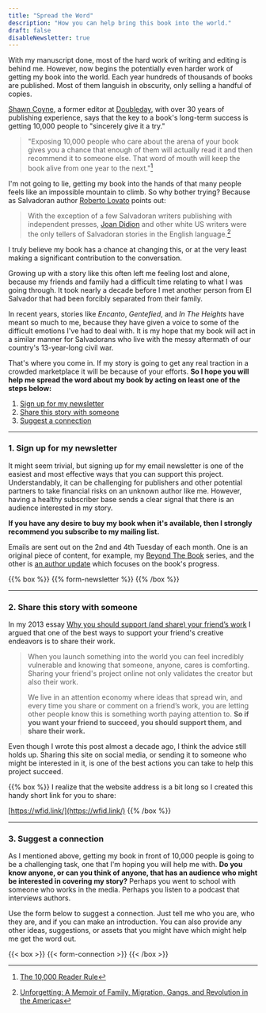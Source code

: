 ```yaml
---
title: "Spread the Word"
description: "How you can help bring this book into the world."
draft: false
disableNewsletter: true
---
```


With my manuscript done, most of the hard work of writing and editing is behind me. However, now begins the potentially even harder work of getting my book into the world. Each year hundreds of thousands of books are published. Most of them languish in obscurity, only selling a handful of copies.

[Shawn Coyne](https://storygrid.com/about/), a former editor at [Doubleday](<https://en.wikipedia.org/wiki/Doubleday_(publisher)>), with over 30 years of publishing experience, says that the key to a book's long-term success is getting 10,000 people to "sincerely give it a try."

> "Exposing 10,000 people who care about the arena of your book gives you a chance that enough of them will actually read it and then recommend it to someone else. That word of mouth will keep the book alive from one year to the next."[^1]

I'm not going to lie, getting my book into the hands of that many people feels like an impossible mountain to climb. So why bother trying? Because as Salvadoran author [Roberto Lovato](https://robertolovato.com) points out:

> With the exception of a few Salvadoran writers publishing with independent presses, [Joan Didion](https://en.wikipedia.org/wiki/Joan_Didion) and other white US writers were the only tellers of Salvadoran stories in the English language.[^2]

I truly believe my book has a chance at changing this, or at the very least making a significant contribution to the conversation.

Growing up with a story like this often left me feeling lost and alone, because my friends and family had a difficult time relating to what I was going through. It took nearly a decade before I met another person from El Salvador that had been forcibly separated from their family.

In recent years, stories like _Encanto_, _Gentefied_, and _In The Heights_ have meant so much to me, because they have given a voice to some of the difficult emotions I've had to deal with. It is my hope that my book will act in a similar manner for Salvadorans who live with the messy aftermath of our country's 13-year-long civil war.

That's where you come in. If my story is going to get any real traction in a crowded marketplace it will be because of your efforts. **So I hope you will help me spread the word about my book by acting on least one of the steps below:**

1. [Sign up for my newsletter](#1-sign-up-for-my-newsletter)
2. [Share this story with someone](#2-share-this-story-with-someone)
3. [Suggest a connection](#3-suggest-a-connection)

---

### 1. Sign up for my newsletter

It might seem trivial, but signing up for my email newsletter is one of the easiest and most effective ways that you can support this project. Understandably, it can be challenging for publishers and other potential partners to take financial risks on an unknown author like me. However, having a healthy subscriber base sends a clear signal that there is an audience interested in my story.

**If you have any desire to buy my book when it's available, then I strongly recommend you subscribe to my mailing list.**

Emails are sent out on the 2nd and 4th Tuesday of each month. One is an original piece of content, for example, my [Beyond The Book](https://nelsonroberto.com/beyond-the-book/) series, and the other is [an author update](https://nelsonroberto.com/newsletter/) which focuses on the book's progress.

{{% box %}}
{{% form-newsletter %}}
{{% /box %}}

---

### 2. Share this story with someone

In my 2013 essay [Why you should support (and share) your friend’s work](https://medium.com/i-m-h-o/why-you-should-support-and-share-your-friends-work-dba326805b02) I argued that one of the best ways to support your friend's creative endeavors is to share their work.

> When you launch something into the world you can feel incredibly vulnerable and knowing that someone, anyone, cares is comforting. Sharing your friend's project online not only validates the creator but also their work.
>
> We live in an attention economy where ideas that spread win, and every time you share or comment on a friend’s work, you are letting other people know this is something worth paying attention to. **So if you want your friend to succeed, you should support them, and share their work.**

Even though I wrote this post almost a decade ago, I think the advice still holds up. Sharing this site on social media, or sending it to someone who might be interested in it, is one of the best actions you can take to help this project succeed.

{{% box %}}
I realize that the website address is a bit long so I created this handy short link for you to share:

[https://wfid.link/](https://wfid.link/)
{{% /box %}}

---

### 3. Suggest a connection

As I mentioned above, getting my book in front of 10,000 people is going to be a challenging task, one that I'm hoping you will help me with. **Do you know anyone, or can you think of anyone, that has an audience who might be interested in covering my story?** Perhaps you went to school with someone who works in the media. Perhaps you listen to a podcast that interviews authors.

Use the form below to suggest a connection. Just tell me who you are, who they are, and if you can make an introduction. You can also provide any other ideas, suggestions, or assets that you might have which might help me get the word out.

{{< box >}}
{{< form-connection >}}
{{< /box >}}

[^1]: [The 10,000 Reader Rule](https://stevenpressfield.com/2015/11/the-10000-reader-rule/)
[^2]: [Unforgetting: A Memoir of Family, Migration, Gangs, and Revolution in the Americas](https://amzn.to/3qZidkX)
